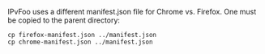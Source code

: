 IPvFoo uses a different manifest.json file for Chrome vs. Firefox.
One must be copied to the parent directory:

```
cp firefox-manifest.json ../manifest.json
cp chrome-manifest.json ../manifest.json
```
